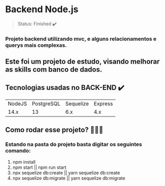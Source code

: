 <h1>Backend Node.js </h1>

> Status: Finished ✔️

### Projeto backend utilizando mvc, e alguns relacionamentos e querys mais complexas.
## Este foi um projeto de estudo, visando melhorar as skills com banco de dados.

<h2>Tecnologias usadas no BACK-END ✔️</h2>
<table>
  <tr>
    <td>NodeJS</td>
    <td>PostgreSQL</td>
    <td>Sequelize</td>
    <td>Express</td>
  </tr>
  <tr>
    <td>14.x</td>
    <td>13</td>
    <td>6.x</td>
    <td>4.x</td>
  </tr>
</table>

## Como rodar esse projeto? 🏃🏽‍♂️
### Estando na pasta do projeto basta digitar os seguintes comando:

1) npm install
2) npm start || npm run start
3) npx sequelize db:create || yarn sequelize db:create
4) npx sequelize db:migrate || yarn sequelize db:migrate
